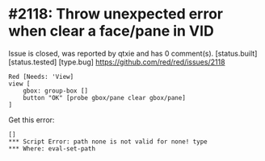 
#2118: Throw unexpected error when clear a face/pane in VID
================================================================================
Issue is closed, was reported by qtxie and has 0 comment(s).
[status.built] [status.tested] [type.bug]
<https://github.com/red/red/issues/2118>

```
Red [Needs: 'View]
view [
    gbox: group-box []
    button "OK" [probe gbox/pane clear gbox/pane]
]
```

Get this error: 

```
[]
*** Script Error: path none is not valid for none! type
*** Where: eval-set-path
```



